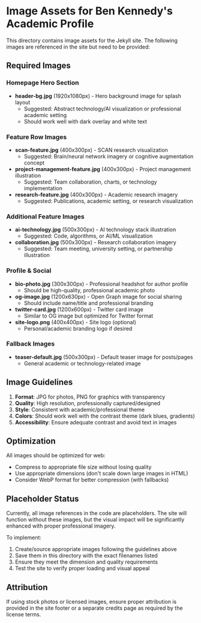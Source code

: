 # Image Assets for Ben Kennedy's Academic Profile

This directory contains image assets for the Jekyll site. The following images are referenced in the site but need to be provided:

## Required Images

### Homepage Hero Section
- **header-bg.jpg** (1920x1080px) - Hero background image for splash layout
  - Suggested: Abstract technology/AI visualization or professional academic setting
  - Should work well with dark overlay and white text

### Feature Row Images  
- **scan-feature.jpg** (400x300px) - SCAN research visualization
  - Suggested: Brain/neural network imagery or cognitive augmentation concept
- **project-management-feature.jpg** (400x300px) - Project management illustration  
  - Suggested: Team collaboration, charts, or technology implementation
- **research-feature.jpg** (400x300px) - Academic research imagery
  - Suggested: Publications, academic setting, or research visualization

### Additional Feature Images
- **ai-technology.jpg** (500x300px) - AI technology stack illustration
  - Suggested: Code, algorithms, or AI/ML visualization  
- **collaboration.jpg** (500x300px) - Research collaboration imagery
  - Suggested: Team meeting, university setting, or partnership illustration

### Profile & Social
- **bio-photo.jpg** (300x300px) - Professional headshot for author profile
  - Should be high-quality, professional academic photo
- **og-image.jpg** (1200x630px) - Open Graph image for social sharing
  - Should include name/title and professional branding
- **twitter-card.jpg** (1200x600px) - Twitter card image
  - Similar to OG image but optimized for Twitter format
- **site-logo.png** (400x400px) - Site logo (optional)
  - Personal/academic branding logo if desired

### Fallback Images
- **teaser-default.jpg** (500x300px) - Default teaser image for posts/pages
  - General academic or technology-related image

## Image Guidelines

1. **Format**: JPG for photos, PNG for graphics with transparency
2. **Quality**: High resolution, professionally captured/designed
3. **Style**: Consistent with academic/professional theme
4. **Colors**: Should work well with the contrast theme (dark blues, gradients)
5. **Accessibility**: Ensure adequate contrast and avoid text in images

## Optimization

All images should be optimized for web:
- Compress to appropriate file size without losing quality
- Use appropriate dimensions (don't scale down large images in HTML)
- Consider WebP format for better compression (with fallbacks)

## Placeholder Status

Currently, all image references in the code are placeholders. The site will function without these images, but the visual impact will be significantly enhanced with proper professional imagery.

To implement:
1. Create/source appropriate images following the guidelines above
2. Save them in this directory with the exact filenames listed
3. Ensure they meet the dimension and quality requirements
4. Test the site to verify proper loading and visual appeal

## Attribution

If using stock photos or licensed images, ensure proper attribution is provided in the site footer or a separate credits page as required by the license terms.